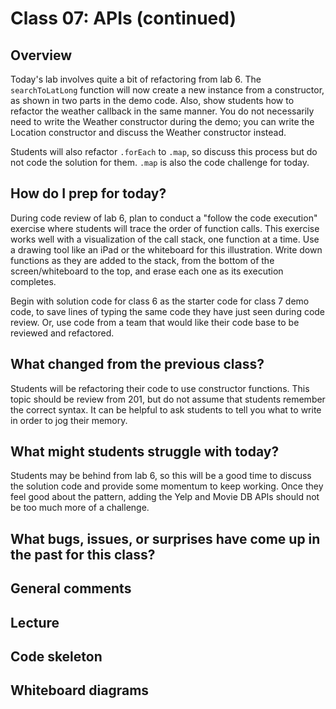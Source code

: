 # Class 07: APIs (continued)

## Overview

Today's lab involves quite a bit of refactoring from lab 6. The `searchToLatLong` function will now create a new instance from a constructor, as shown in two parts in the demo code. Also, show students how to refactor the weather callback in the same manner. You do not necessarily need to write the Weather constructor during the demo; you can write the Location constructor and discuss the Weather constructor instead.

Students will also refactor `.forEach` to `.map`, so discuss this process but do not code the solution for them. `.map` is also the code challenge for today.

## How do I prep for today?

During code review of lab 6, plan to conduct a "follow the code execution" exercise where students will trace the order of function calls. This exercise works well with a visualization of the call stack, one function at a time. Use a drawing tool like an iPad or the whiteboard for this illustration. Write down functions as they are added to the stack, from the bottom of the screen/whiteboard to the top, and erase each one as its execution completes.

Begin with solution code for class 6 as the starter code for class 7 demo code, to save lines of typing the same code they have just seen during code review. Or, use code from a team that would like their code base to be reviewed and refactored.

## What changed from the previous class?

Students will be refactoring their code to use constructor functions. This topic should be review from 201, but do not assume that students remember the correct syntax. It can be helpful to ask students to tell you what to write in order to jog their memory.

## What might students struggle with today?

Students may be behind from lab 6, so this will be a good time to discuss the solution code and provide some momentum to keep working. Once they feel good about the pattern, adding the Yelp and Movie DB APIs should not be too much more of a challenge.

## What bugs, issues, or surprises have come up in the past for this class?

## General comments

## Lecture

## Code skeleton

## Whiteboard diagrams
